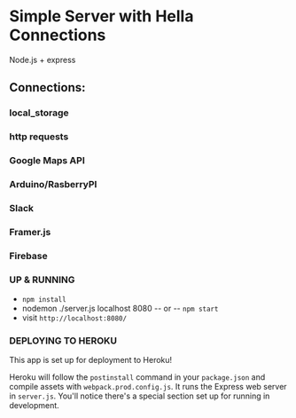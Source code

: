 
# Simple Server with Hella Connections
Node.js + express


## Connections:


### local_storage

### http requests 

### Google Maps API

### Arduino/RasberryPI

### Slack

### Framer.js

### Firebase












### UP & RUNNING
* `npm install`
* nodemon ./server.js localhost 8080 -- or -- `npm start`
* visit `http://localhost:8080/`


### DEPLOYING TO HEROKU
This app is set up for deployment to Heroku!

Heroku will follow the `postinstall` command in your `package.json` and compile assets with `webpack.prod.config.js`. It runs the Express web server in `server.js`. You'll notice there's a special section set up for running in development.
